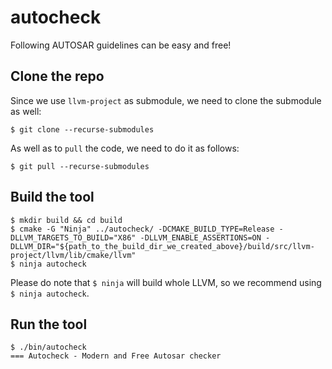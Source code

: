 # autocheck
Following AUTOSAR guidelines can be easy and free!

## Clone the repo

Since we use ```llvm-project``` as submodule, we need to clone the submodule as well:

```
$ git clone --recurse-submodules
```
As well as to ```pull``` the code, we need to do it as follows:

```
$ git pull --recurse-submodules
```
## Build the tool

```
$ mkdir build && cd build
$ cmake -G "Ninja" ../autocheck/ -DCMAKE_BUILD_TYPE=Release -DLLVM_TARGETS_TO_BUILD="X86" -DLLVM_ENABLE_ASSERTIONS=ON -DLLVM_DIR="${path_to_the_build_dir_we_created_above}/build/src/llvm-project/llvm/lib/cmake/llvm"
$ ninja autocheck
```

Please do note that ```$ ninja``` will build whole LLVM, so we recommend using ```$ ninja autocheck```.

## Run the tool

```
$ ./bin/autocheck 
=== Autocheck - Modern and Free Autosar checker
```
